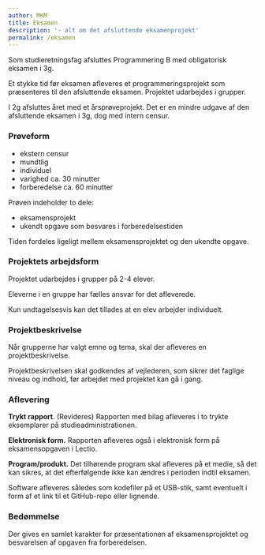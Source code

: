 ```yaml
---
author: MKM
title: Eksamen
description: '- alt om det afsluttende eksamenprojekt'
permalink: /eksamen
---
```

Som studieretningsfag afsluttes Programmering B med obligatorisk eksamen i 3g.

Et stykke tid før eksamen afleveres et programmeringsprojekt som præsenteres til den afsluttende eksamen.
Projektet udarbejdes i grupper.

I 2g afsluttes året med et årsprøveprojekt. Det er en mindre udgave af den afsluttende eksamen i 3g, dog med intern censur.

### Prøveform
- ekstern censur
- mundtlig
- individuel
- varighed ca. 30 minutter
- forberedelse ca. 60 minutter

Prøven indeholder to dele:
- eksamensprojekt
- ukendt opgave som besvares i forberedelsestiden

Tiden fordeles ligeligt mellem eksamensprojektet og den ukendte opgave.

### Projektets arbejdsform
Projektet udarbejdes i grupper på 2-4 elever.

Eleverne i en gruppe har fælles ansvar for det afleverede.

Kun undtagelsesvis kan det tillades at en elev arbejder individuelt.

### Projektbeskrivelse
Når grupperne har valgt emne og tema, skal der afleveres en projektbeskrivelse.

Projektbeskrivelsen skal godkendes af vejlederen, som sikrer det faglige niveau og indhold, før arbejdet med projektet kan gå i gang.

### Aflevering
**Trykt rapport**. (Revideres) Rapporten med bilag afleveres i to trykte eksemplarer på studieadministrationen.

**Elektronisk form.** Rapporten afleveres også i elektronisk form på eksamensopgaven i Lectio.

**Program/produkt.**
Det tilhørende program skal afleveres på et medie, så det kan sikres, at det efterfølgende ikke kan ændres i perioden indtil eksamen.

Software afleveres således som kodefiler på et USB-stik, samt eventuelt i form af et link til et GitHub-repo eller lignende.

### Bedømmelse
Der gives en samlet karakter for præsentationen af eksamensprojektet og besvarelsen af opgaven fra forberedelsen.
